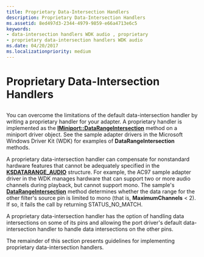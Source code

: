```yaml
---
title: Proprietary Data-Intersection Handlers
description: Proprietary Data-Intersection Handlers
ms.assetid: 8ed497d3-2344-4979-9859-e66a4713e6c5
keywords:
- data-intersection handlers WDK audio , proprietary
- proprietary data-intersection handlers WDK audio
ms.date: 04/20/2017
ms.localizationpriority: medium
---
```


# Proprietary Data-Intersection Handlers


## <span id="proprietary_data_intersection_handlers"></span><span id="PROPRIETARY_DATA_INTERSECTION_HANDLERS"></span>


You can overcome the limitations of the default data-intersection handler by writing a proprietary handler for your adapter. A proprietary handler is implemented as the [**IMiniport::DataRangeIntersection**](https://msdn.microsoft.com/library/windows/hardware/ff536764) method on a miniport driver object. See the sample adapter drivers in the Microsoft Windows Driver Kit (WDK) for examples of **DataRangeIntersection** methods.

A proprietary data-intersection handler can compensate for nonstandard hardware features that cannot be adequately specified in the [**KSDATARANGE\_AUDIO**](https://msdn.microsoft.com/library/windows/hardware/ff537096) structure. For example, the AC97 sample adapter driver in the WDK manages hardware that can support two or more audio channels during playback, but cannot support mono. The sample's [**DataRangeIntersection**](https://msdn.microsoft.com/library/windows/hardware/ff536764) method determines whether the data range for the other filter's source pin is limited to mono (that is, **MaximumChannels** &lt; 2). If so, it fails the call by returning STATUS\_NO\_MATCH.

A proprietary data-intersection handler has the option of handling data intersections on some of its pins and allowing the port driver's default data-intersection handler to handle data intersections on the other pins.

The remainder of this section presents guidelines for implementing proprietary data-intersection handlers.

 

 




